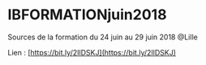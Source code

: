 # IBFORMATIONjuin2018
Sources de la formation du 24 juin au 29 juin 2018 @Lille

Lien : [https://bit.ly/2IlDSKJ](https://bit.ly/2IlDSKJ)